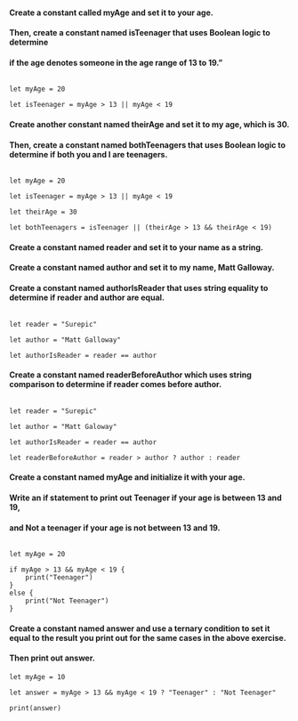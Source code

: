 #### Create a constant called myAge and set it to your age. 
#### Then, create a constant named isTeenager that uses Boolean logic to determine 
#### if the age denotes someone in the age range of 13 to 19.”

```

let myAge = 20

let isTeenager = myAge > 13 || myAge < 19

```

#### Create another constant named theirAge and set it to my age, which is 30.
#### Then, create a constant named bothTeenagers that uses Boolean logic to determine if both you and I are teenagers.

```

let myAge = 20

let isTeenager = myAge > 13 || myAge < 19

let theirAge = 30

let bothTeenagers = isTeenager || (theirAge > 13 && theirAge < 19)

```

#### Create a constant named reader and set it to your name as a string. 
#### Create a constant named author and set it to my name, Matt Galloway. 
#### Create a constant named authorIsReader that uses string equality to determine if reader and author are equal.

```

let reader = "Surepic"

let author = "Matt Galloway"

let authorIsReader = reader == author

```

#### Create a constant named readerBeforeAuthor which uses string comparison to determine if reader comes before author.

````

let reader = "Surepic"

let author = "Matt Galoway"

let authorIsReader = reader == author

let readerBeforeAuthor = reader > author ? author : reader

````

#### Create a constant named myAge and initialize it with your age. 
#### Write an if statement to print out Teenager if your age is between 13 and 19, 
#### and Not a teenager if your age is not between 13 and 19.

```

let myAge = 20

if myAge > 13 && myAge < 19 {
    print("Teenager")
}
else {
    print("Not Teenager")
}

```


#### Create a constant named answer and use a ternary condition to set it equal to the result you print out for the same cases in the above exercise. 
#### Then print out answer.
 
 ```
let myAge = 10

let answer = myAge > 13 && myAge < 19 ? "Teenager" : "Not Teenager"

print(answer)

 ```
 
